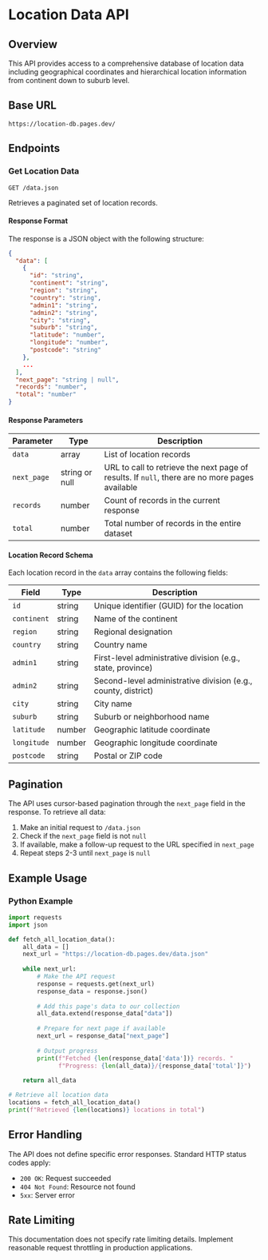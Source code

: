 # Location Data API

## Overview
This API provides access to a comprehensive database of location data including geographical coordinates and hierarchical location information from continent down to suburb level.

## Base URL
```
https://location-db.pages.dev/
```

## Endpoints

### Get Location Data
```
GET /data.json
```

Retrieves a paginated set of location records.

#### Response Format

The response is a JSON object with the following structure:

```json
{
  "data": [
    {
      "id": "string",
      "continent": "string",
      "region": "string", 
      "country": "string",
      "admin1": "string",
      "admin2": "string",
      "city": "string",
      "suburb": "string",
      "latitude": "number",
      "longitude": "number",
      "postcode": "string"
    },
    ...
  ],
  "next_page": "string | null",
  "records": "number",
  "total": "number"
}
```

#### Response Parameters

| Parameter | Type | Description |
|-----------|------|-------------|
| `data` | array | List of location records |
| `next_page` | string or null | URL to call to retrieve the next page of results. If `null`, there are no more pages available |
| `records` | number | Count of records in the current response |
| `total` | number | Total number of records in the entire dataset |

#### Location Record Schema

Each location record in the `data` array contains the following fields:

| Field | Type | Description |
|-------|------|-------------|
| `id` | string | Unique identifier (GUID) for the location |
| `continent` | string | Name of the continent |
| `region` | string | Regional designation |
| `country` | string | Country name |
| `admin1` | string | First-level administrative division (e.g., state, province) |
| `admin2` | string | Second-level administrative division (e.g., county, district) |
| `city` | string | City name |
| `suburb` | string | Suburb or neighborhood name |
| `latitude` | number | Geographic latitude coordinate |
| `longitude` | number | Geographic longitude coordinate |
| `postcode` | string | Postal or ZIP code |

## Pagination

The API uses cursor-based pagination through the `next_page` field in the response. To retrieve all data:

1. Make an initial request to `/data.json`
2. Check if the `next_page` field is not `null`
3. If available, make a follow-up request to the URL specified in `next_page`
4. Repeat steps 2-3 until `next_page` is `null`

## Example Usage

### Python Example

```python
import requests
import json

def fetch_all_location_data():
    all_data = []
    next_url = "https://location-db.pages.dev/data.json"
    
    while next_url:
        # Make the API request
        response = requests.get(next_url)
        response_data = response.json()
        
        # Add this page's data to our collection
        all_data.extend(response_data["data"])
        
        # Prepare for next page if available
        next_url = response_data["next_page"]
        
        # Output progress
        print(f"Fetched {len(response_data['data'])} records. " 
              f"Progress: {len(all_data)}/{response_data['total']}")
    
    return all_data

# Retrieve all location data
locations = fetch_all_location_data()
print(f"Retrieved {len(locations)} locations in total")
```

## Error Handling

The API does not define specific error responses. Standard HTTP status codes apply:

- `200 OK`: Request succeeded
- `404 Not Found`: Resource not found
- `5xx`: Server error

## Rate Limiting

This documentation does not specify rate limiting details. Implement reasonable request throttling in production applications.